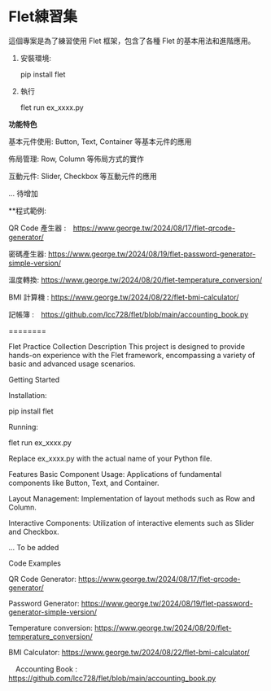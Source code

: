 # Flet練習集

這個專案是為了練習使用 Flet 框架，包含了各種 Flet 的基本用法和進階應用。


1. 安裝環境:
 
   pip install flet

2. 執行

   flet run ex_xxxx.py

**功能特色**

基本元件使用: Button, Text, Container 等基本元件的應用

佈局管理: Row, Column 等佈局方式的實作

互動元件: Slider, Checkbox 等互動元件的應用

... 待增加

**程式範例:

 QR Code 產生器 :　https://www.george.tw/2024/08/17/flet-qrcode-generator/

 密碼產生器:  https://www.george.tw/2024/08/19/flet-password-generator-simple-version/

 溫度轉換: https://www.george.tw/2024/08/20/flet-temperature_conversion/

 BMI 計算機 : https://www.george.tw/2024/08/22/flet-bmi-calculator/

 記帳簿 :　https://github.com/lcc728/flet/blob/main/accounting_book.py

========

Flet Practice Collection
Description
This project is designed to provide hands-on experience with the Flet framework, encompassing a variety of basic and advanced usage scenarios.

Getting Started

Installation:

   pip install flet


Running:

  flet run ex_xxxx.py

Replace ex_xxxx.py with the actual name of your Python file.

Features
  Basic Component Usage: Applications of fundamental components like Button, Text, and Container.
  
Layout Management: Implementation of layout methods such as Row and Column.

Interactive Components: Utilization of interactive elements such as Slider and Checkbox.

... To be added

Code Examples
  
  QR Code Generator: https://www.george.tw/2024/08/17/flet-qrcode-generator/
  
  Password Generator:  https://www.george.tw/2024/08/19/flet-password-generator-simple-version/

  Temperature conversion: https://www.george.tw/2024/08/20/flet-temperature_conversion/

  BMI Calculator: https://www.george.tw/2024/08/22/flet-bmi-calculator/

　Accounting Book :　https://github.com/lcc728/flet/blob/main/accounting_book.py
  
